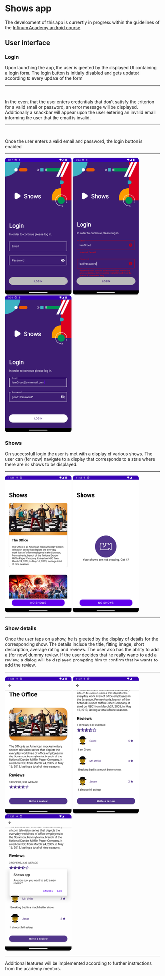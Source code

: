 # Shows app

The development of this app is currently in progress within the guidelines of 
the [Infinum Academy android course](https://infinum.academy/courses/android/).

## User interface
### Login
<div> 
    <div>
        <p>Upon launching the app, the user
            is greeted by the displayed UI
            containing a login form. The login button is initially disabled and gets updated according to every update of the form
        </p>
        <hr/>
        <br>
         <p>In the event that the user enters credentials that don't satisfy the criterion for a valid email or password, an error message will be displayed. Additionally a snackbar will appear upon the user entering an invalid email informing the user that the email is invalid.
        </p>
        <hr/>
        <br>
         <p>Once the user enters a valid email and password, the login button is enabled
        </p>
        <hr/>
        <img style="width : 216px; height: 444" src="screenshots/login_ui.png">
        <img style="width : 216px; height: 444;" src="screenshots/bad_login.png">
        <img style="width : 216px; height: 444;" src="screenshots/good_login.png">
</div>

### Shows

<div> 
    <div >
        <p>On successfull login the user is met with a display of various shows. The user can (for now) navigate to a display that corresponds to a state where there are no shows to be displayed.
        </p>
        <hr/>
    </div>
        <img style="width : 216px; height: 444" src="screenshots/shows.png">
        <img style="width : 216px; height: 444" src="screenshots/no_shows.png">
</div>

<hr/>

### Show details

<div> 
    <div >
        <p>Once the user taps on a show, he is greeted by the display of details for the corresponding show. The details include the title, fitting image, short description, average rating and reviews. The user also has the ability to add a (for now) dummy review. If the user decides that he really wants to add a review, a dialog will be displayed prompting him to confirm that he wants to add the review.
        </p>
        <hr/>
    </div>
        <img style="width : 216px; height: 444" src="screenshots/showDetails1.png">
        <img style="width : 216px; height: 444" src="screenshots/showDetails2.png">
        <img style="width : 216px; height: 444" src="screenshots/dummyrReview.png">
</div>
<hr/>
Additional features will be implemented according to further instructions from the academy mentors.
